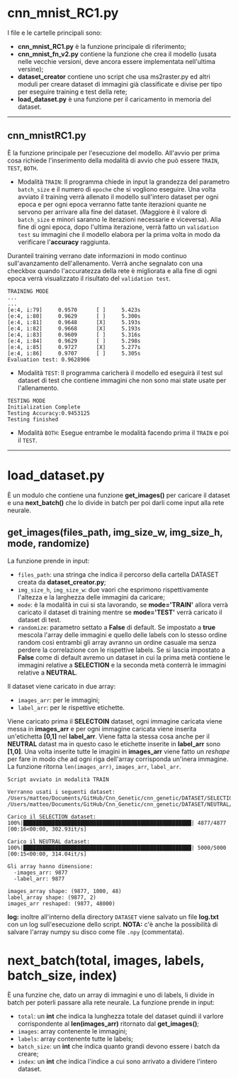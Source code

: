 # cnn_mnist_RC1.py
I file e le cartelle principali sono:
* **cnn_mnist_RC1.py** è la funzione principale di riferimento;
* **cnn_mnist_fn_v2.py** contiene la funzione che crea il modello (usata nelle vecchie versioni, deve ancora essere implementata nell'ultima versine);
* **dataset_creator** contiene uno script che usa ms2raster.py ed altri moduli per creare dataset di immagini già classificate e divise per tipo per eseguire training e test della rete;
* **load_dataset.py** è una funzione per il caricamento in memoria del dataset.

---
## cnn_mnistRC1.py

È la funzione principale per l'esecuzione del modello. All'avvio per prima cosa richiede l'inserimento della modalità di avvio che può essere `TRAIN`, `TEST`, `BOTH`.

* Modalità `TRAIN`: Il programma chiede in input la grandezza del parametro `batch_size` e il numero di `epoche` che si vogliono eseguire. 
Una volta avviato il training verrà allenato il modello sull'intero dataset per ogni epoca e per ogni epoca verranno fatte tante iterazioni quante ne servono per arrivare alla fine del dataset. (Maggiore è il valore di `batch_size` e minori saranno le iterazioni necessarie e viceversa). Alla fine di ogni epoca, dopo l'ultima iterazione, verrà fatto un `validation test` su immagini che il modello elabora per la prima volta in modo da verificare l'**accuracy** raggiunta. 

Duranteil training verrano date informazioni in modo continuo sull'avanzamento dell'allenamento. Verrà anche segnalato con una checkbox quando l'accuratezza della rete è migliorata e alla fine di ogni epoca verrà visualizzato il risultato del `validation test`. 

```
TRAINING MODE
...
...
[e:4, i:79]		0.9570		[ ]		5.423s
[e:4, i:80]		0.9629		[ ]		5.300s
[e:4, i:81]		0.9648		[X]		5.193s
[e:4, i:82]		0.9668		[X]		5.193s
[e:4, i:83]		0.9609		[ ]		5.316s
[e:4, i:84]		0.9629		[ ]		5.298s
[e:4, i:85]		0.9727		[X]		5.277s
[e:4, i:86]		0.9707		[ ]		5.305s
Evaluation test: 0.9628906
```


* Modalità `TEST`: Il programma caricherà il modello ed eseguirà il test sul dataset di test che contiene immagini che non sono mai state usate per l'allenamento. 

```
TESTING MODE
Initialization Complete
Testing Accuracy:0.9453125
Testing finished
```
* Modalità `BOTH`: Esegue entrambe le modalità facendo prima il `TRAIN` e poi il `TEST`.

---

# load_dataset.py
È un modulo che contiene una funzione **get_images()** per caricare il dataset e una **next_batch()** che lo divide in batch per poi darli come input alla rete neurale. 

## get_images(files_path, img_size_w, img_size_h, mode, randomize)
La funzione prende in input:
* `files_path`: una stringa che indica il percorso della cartella DATASET creata da **dataset_creator.py**;
* `img_size_h`, `img_size_w`: due vaori che esprimono rispettivamente l'altezza e la larghezza delle immagini da caricare;
* `mode`: è la modalità in cui si sta lavorando, se **mode='TRAIN'** allora verrà caricato il dataset di training mentre se **mode='TEST'** verrà caricato il dataset di test.
* `randomize`: parametro settato a **False** di default. Se impostato a **true** mescola l'array delle immagini e quello delle labels con lo stesso ordine random così entrambi gli array avranno un ordine casuale ma senza perdere la correlazione con le rispettive labels. Se si lascia impostato a **False** come di default avremo un dataset in cui la prima metà contiene le immagini relative a **SELECTION** e la seconda metà conterrà le immagini relative a **NEUTRAL**.

Il dataset viene caricato in due array:
* `images_arr`: per le immagini;
* `label_arr`: per le rispettive etichette.

Viene caricato prima il **SELECTOIN** dataset, ogni immagine caricata viene messa in **images_arr** e per ogni immagine caricata viene inserita un'etichetta **[0,1]** nel **label_arr**. 
Viene fatta la stessa cosa anche per il **NEUTRAL** datast ma in questo caso le etichette inserite in **label_arr** sono **[1,0]**.
Una volta inserite tutte le imagini in **images_arr** viene fatto un *reshape* per fare in modo che ad ogni riga dell'array corrisponda un'inera immagine.
La funzione ritorna `len(images_arr)`, `images_arr`, `label_arr`.

```
Script avviato in modalità TRAIN

Verranno usati i seguenti dataset:
/Users/matteo/Documents/GitHub/Cnn_Genetic/cnn_genetic/DATASET/SELECTION/TRAIN_IMG/
/Users/matteo/Documents/GitHub/Cnn_Genetic/cnn_genetic/DATASET/NEUTRAL/TRAIN_IMG/

Carico il SELECTION dataset:
100%|█████████████████████████████████████████████████████| 4877/4877 [00:16<00:00, 302.93it/s]

Carico il NEUTRAL dataset:
100%|█████████████████████████████████████████████████████| 5000/5000 [00:15<00:00, 314.04it/s]

Gli array hanno dimensione:
  -images_arr: 9877
  -label_arr: 9877

images_array shape: (9877, 1000, 48)
label_array shape: (9877, 2)
images_arr reshaped: (9877, 48000)
```

**log:** inoltre all'interno della directory `DATASET` viene salvato un file **log.txt** con un log sull'esecuzione dello script. 
**NOTA:** c'è anche la possibilità di salvare l'array numpy su disco come file `.npy` (commentata).

# next_batch(total, images, labels, batch_size, index)
È una funzine che, dato un array di immagini e uno di labels, li divide in batch per poterli passare alla rete neurale. La funzione prende in input:
* `total`: un **int** che indica la lunghezza totale del dataset quindi il varlore corrispondente al **len(images_arr)** ritornato dal **get_images()**;
* `images`: array contenente le immagini;
* `labels`: array contenente tutte le labels;
* `batch_size`: un **int** che indica quanto grandi devono essere i batch da creare;
* `index`: un **int** che indica l'indice a cui sono arrivato a dividere l'intero dataset.
